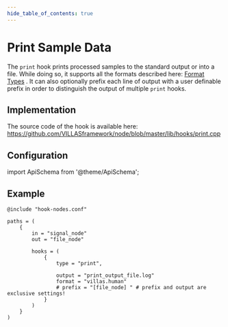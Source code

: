 ```yaml
---
hide_table_of_contents: true
---
```


# Print Sample Data

The `print` hook prints processed samples to the standard output or into a file.
While doing so, it supports all the formats described here: [Format Types](../formats/index.md) .
It can also optionally prefix each line of output with a user definable prefix in order to distinguish the output of multiple `print` hooks.

## Implementation

The source code of the hook is available here:
https://github.com/VILLASframework/node/blob/master/lib/hooks/print.cpp

## Configuration

import ApiSchema from '@theme/ApiSchema';

<ApiSchema id="node" example pointer="#/components/schemas/print" />

## Example

``` url="external/node/etc/examples/hooks/print.conf" title="node/etc/examples/hooks/print.conf"
@include "hook-nodes.conf"

paths = (
	{
		in = "signal_node"
		out = "file_node"

		hooks = (
			{
				type = "print",

				output = "print_output_file.log"
				format = "villas.human"
				# prefix = "[file_node] " # prefix and output are exclusive settings!
			}
		)
	}
)
```
